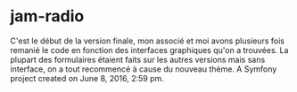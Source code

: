 jam-radio
=========

C'est le début de la version finale, mon associé et moi avons plusieurs fois remanié le code en fonction des interfaces graphiques qu'on a trouvées.  La plupart des formulaires étaient faits sur les autres versions mais sans interface, on a tout recommencé à cause du nouveau thème.
A Symfony project created on June 8, 2016, 2:59 pm.
